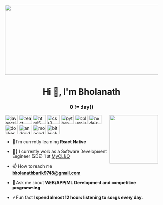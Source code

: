 <div align="center">
  <img height="230" width="1300" src="https://media.licdn.com/dms/image/C4D16AQEj4xrCN-6ILw/profile-displaybackgroundimage-shrink_350_1400/0/1659617807630?e=1706140800&v=beta&t=oNurV91Wi_BiSmeEBawLnPINf4Y4zXy8aKQbLjDv9iw"  />
</div>
<h1 align="center">Hi 👋, I'm Bholanath</h1>
<h3 align="center">0 != day()</h3>

<img align="right" height="160" src="https://static.wixstatic.com/media/fcf9f1_183add7b26954250a69bc0ac13f8ca50~mv2.gif/v1/fill/w_1600,h_900,al_c,q_90/file.jpg"  />

<div align="left">
  <img src="https://cdn.jsdelivr.net/gh/devicons/devicon/icons/javascript/javascript-original.svg" height="30" width="42" alt="javascript logo"  />
  <img src="https://cdn.jsdelivr.net/gh/devicons/devicon/icons/react/react-original.svg" height="30" width="42" alt="react logo"  />
  <img src="https://cdn.jsdelivr.net/gh/devicons/devicon/icons/html5/html5-original.svg" height="30" width="42" alt="html5 logo"  />
  <img src="https://cdn.jsdelivr.net/gh/devicons/devicon/icons/css3/css3-original.svg" height="30" width="42" alt="css3 logo"  />
  <img src="https://cdn.jsdelivr.net/gh/devicons/devicon/icons/python/python-original.svg" height="30" width="42" alt="python logo"  />
  <img src="https://cdn.jsdelivr.net/gh/devicons/devicon/icons/cplusplus/cplusplus-original.svg" height="30" width="42" alt="cplusplus logo"  />
  <img src="https://cdn.jsdelivr.net/gh/devicons/devicon/icons/nodejs/nodejs-original.svg" height="30" width="42" alt="nodejs logo"  />
  <img src="https://cdn.jsdelivr.net/gh/devicons/devicon/icons/docker/docker-original.svg" height="30" width="42" alt="docker logo"  />
  <img src="https://cdn.jsdelivr.net/gh/devicons/devicon/icons/android/android-original.svg" height="30" width="42" alt="android logo"  />
  <img src="https://cdn.jsdelivr.net/gh/devicons/devicon/icons/mongodb/mongodb-original.svg" height="30" width="42" alt="mongodb logo"  />
  <img src="https://cdn.jsdelivr.net/gh/devicons/devicon/icons/bitbucket/bitbucket-original.svg" height="30" width="42" alt="bitbucket logo"  />
</div>

- 🌱 I’m currently learning **React Native**

- 👨‍💻 I currently work as a Software Development Engineer (SDE) 1 at [MyCLNQ](https://play.google.com/store/apps/details?id=com.ssivixlab.MYCLNQ&hl=en&gl=US)

- 📫 How to reach me **bholanathbarik9748@gmail.com**

- 💬 Ask me about **WEB/APP/ML Development and competitive programming**

- ⚡ Fun fact **I spend almost 12 hours listening to songs every day.**

